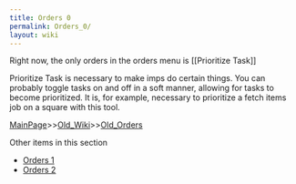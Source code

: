 ```yaml
---
title: Orders 0
permalink: Orders_0/
layout: wiki
---
```

Right now, the only orders in the orders menu is [[Prioritize Task]]

Prioritize Task is necessary to make imps do certain things. You can probably toggle tasks on and off in a soft manner, allowing for tasks to become prioritized. It is, for example, necessary to prioritize a fetch items job on a square with this tool.

[MainPage](/keeperrl_wiki/ "wikilink")>>[Old_Wiki](/keeperrl_wiki/Old_Wiki "wikilink")>>[Old_Orders](/keeperrl_wiki/Old_Orders "wikilink")

Other items in this section
-    [Orders 1](/keeperrl_wiki/Orders_1 "wikilink")
-    [Orders 2](/keeperrl_wiki/Orders_2 "wikilink")
